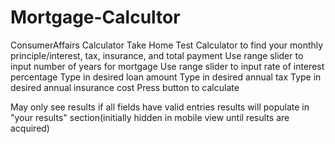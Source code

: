 # Mortgage-Calcultor
ConsumerAffairs Calculator Take Home Test
Calculator to find your monthly principle/interest, tax, insurance, and total payment
Use range slider to input number of years for mortgage
Use range slider to input rate of interest percentage
Type in desired loan amount
Type in desired annual tax
Type in desired annual insurance cost
Press button to calculate

May only see results if all fields have valid entries
results will populate in "your results" section(initially hidden in mobile view until results are acquired)
